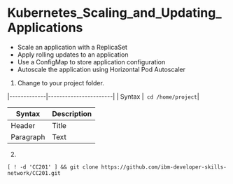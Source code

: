# Kubernetes_Scaling_and_Updating_Applications

- Scale an application with a ReplicaSet
- Apply rolling updates to an application
- Use a ConfigMap to store application configuration
- Autoscale the application using Horizontal Pod Autoscaler

1. Change to your project folder.

|-------------|-----------------------|
| Syntax      |``` cd /home/project```|

| Syntax      | Description |
| ----------- | ----------- |
| Header      | Title       |
| Paragraph   | Text        |


2. 
```
[ ! -d 'CC201' ] && git clone https://github.com/ibm-developer-skills-network/CC201.git
```
